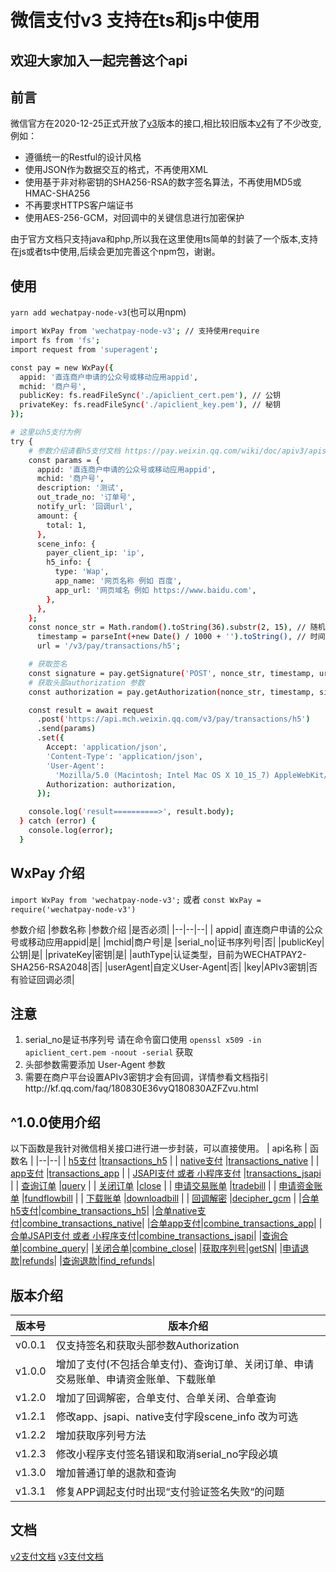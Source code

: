 
# 微信支付v3 支持在ts和js中使用

## 欢迎大家加入一起完善这个api
## 前言
微信官方在2020-12-25正式开放了[v3](https://pay.weixin.qq.com/wiki/doc/apiv3/index.shtml)版本的接口,相比较旧版本[v2](https://pay.weixin.qq.com/wiki/doc/api/index.html)有了不少改变,例如：
* 遵循统一的Restful的设计风格
* 使用JSON作为数据交互的格式，不再使用XML
* 使用基于非对称密钥的SHA256-RSA的数字签名算法，不再使用MD5或HMAC-SHA256
* 不再要求HTTPS客户端证书
* 使用AES-256-GCM，对回调中的关键信息进行加密保护

由于官方文档只支持java和php,所以我在这里使用ts简单的封装了一个版本,支持在js或者ts中使用,后续会更加完善这个npm包，谢谢。

## 使用
`yarn add wechatpay-node-v3`(也可以用npm)

```bash
import WxPay from 'wechatpay-node-v3'; // 支持使用require
import fs from 'fs';
import request from 'superagent';

const pay = new WxPay({
  appid: '直连商户申请的公众号或移动应用appid',
  mchid: '商户号',
  publicKey: fs.readFileSync('./apiclient_cert.pem'), // 公钥
  privateKey: fs.readFileSync('./apiclient_key.pem'), // 秘钥
});

# 这里以h5支付为例
try {
    # 参数介绍请看h5支付文档 https://pay.weixin.qq.com/wiki/doc/apiv3/apis/chapter3_3_1.shtml
    const params = {
      appid: '直连商户申请的公众号或移动应用appid',
      mchid: '商户号',
      description: '测试',
      out_trade_no: '订单号',
      notify_url: '回调url',
      amount: {
        total: 1,
      },
      scene_info: {
        payer_client_ip: 'ip',
        h5_info: {
          type: 'Wap',
          app_name: '网页名称 例如 百度',
          app_url: '网页域名 例如 https://www.baidu.com',
        },
      },
    };
    const nonce_str = Math.random().toString(36).substr(2, 15), // 随机字符串
      timestamp = parseInt(+new Date() / 1000 + '').toString(), // 时间戳 秒
      url = '/v3/pay/transactions/h5';

    # 获取签名
    const signature = pay.getSignature('POST', nonce_str, timestamp, url, params); # 如果是get 请求 则不需要params 参数拼接在url上 例如 /v3/pay/transactions/id/12177525012014?mchid=1230000109
    # 获取头部authorization 参数
    const authorization = pay.getAuthorization(nonce_str, timestamp, signature);

    const result = await request
      .post('https://api.mch.weixin.qq.com/v3/pay/transactions/h5')
      .send(params)
      .set({
        Accept: 'application/json',
        'Content-Type': 'application/json',
        'User-Agent':
          'Mozilla/5.0 (Macintosh; Intel Mac OS X 10_15_7) AppleWebKit/537.36 (KHTML, like Gecko) Chrome/87.0.4280.88 Safari/537.36',
        Authorization: authorization,
      });

    console.log('result==========>', result.body);
  } catch (error) {
    console.log(error);
  }
```

## WxPay 介绍
`import WxPay from 'wechatpay-node-v3';` 或者 `const WxPay = require('wechatpay-node-v3')`

参数介绍
|参数名称  |参数介绍  |是否必须|
|--|--|--|
|  appid|   直连商户申请的公众号或移动应用appid|是|
|mchid|商户号|是
|serial_no|证书序列号|否|
|publicKey|公钥|是|
|privateKey|密钥|是|
|authType|认证类型，目前为WECHATPAY2-SHA256-RSA2048|否|
|userAgent|自定义User-Agent|否|
|key|APIv3密钥|否 有验证回调必须|

## 注意
1. serial_no是证书序列号 请在命令窗口使用 `openssl x509 -in apiclient_cert.pem -noout -serial` 获取
2. 头部参数需要添加 User-Agent 参数
3. 需要在商户平台设置APIv3密钥才会有回调，详情参看文档指引http://kf.qq.com/faq/180830E36vyQ180830AZFZvu.html

## ^1.0.0使用介绍
以下函数是我针对微信相关接口进行进一步封装，可以直接使用。
| api名称 | 函数名 |
|--|--|
| [h5支付](https://pay.weixin.qq.com/wiki/doc/apiv3/apis/chapter3_3_1.shtml) |[transactions_h5](https://github.com/klover2/wechatpay-node-v3-ts/blob/master/docs/transactions_h5.md)  |
| [native支付](https://pay.weixin.qq.com/wiki/doc/apiv3/apis/chapter3_4_1.shtml) |[transactions_native](https://github.com/klover2/wechatpay-node-v3-ts/blob/master/docs/transactions_native.md)  |
| [app支付](https://pay.weixin.qq.com/wiki/doc/apiv3/apis/chapter3_2_1.shtml) |[transactions_app](https://github.com/klover2/wechatpay-node-v3-ts/blob/master/docs/transactions_app.md)  |
| [JSAPI支付 或者 小程序支付](https://pay.weixin.qq.com/wiki/doc/apiv3/apis/chapter3_1_1.shtml) |[transactions_jsapi](https://github.com/klover2/wechatpay-node-v3-ts/blob/master/docs/transactions_jsapi.md)  |
| [查询订单](https://pay.weixin.qq.com/wiki/doc/apiv3/apis/chapter3_1_1.shtml) |[query](https://github.com/klover2/wechatpay-node-v3-ts/blob/master/docs/query.md)  |
| [关闭订单](https://pay.weixin.qq.com/wiki/doc/apiv3/apis/chapter3_1_1.shtml) |[close](https://github.com/klover2/wechatpay-node-v3-ts/blob/master/docs/close.md)  |
| [申请交易账单](https://pay.weixin.qq.com/wiki/doc/apiv3/apis/chapter3_1_6.shtml) |[tradebill](https://github.com/klover2/wechatpay-node-v3-ts/blob/master/docs/tradebill.md)  |
| [申请资金账单](https://pay.weixin.qq.com/wiki/doc/apiv3/apis/chapter3_1_7.shtml) |[fundflowbill](https://github.com/klover2/wechatpay-node-v3-ts/blob/master/docs/fundflowbill.md)  |
| [下载账单](https://pay.weixin.qq.com/wiki/doc/apiv3/apis/chapter3_1_8.shtml) |[downloadbill](https://github.com/klover2/wechatpay-node-v3-ts/blob/master/docs/downloadbill.md)  |
| [回调解密](https://pay.weixin.qq.com/wiki/doc/apiv3/apis/chapter3_1_5.shtml) |[decipher_gcm](https://github.com/klover2/wechatpay-node-v3-ts/blob/master/docs/transactions_h5.md)  |
|[合单h5支付](https://pay.weixin.qq.com/wiki/doc/apiv3/apis/chapter5_1_2.shtml)|[combine_transactions_h5](https://github.com/klover2/wechatpay-node-v3-ts/blob/master/docs/combine.md)|
|[合单native支付](https://pay.weixin.qq.com/wiki/doc/apiv3/apis/chapter5_1_5.shtml)|[combine_transactions_native](https://github.com/klover2/wechatpay-node-v3-ts/blob/master/docs/combine.md)|
|[合单app支付](https://pay.weixin.qq.com/wiki/doc/apiv3/apis/chapter5_1_1.shtml)|[combine_transactions_app](https://github.com/klover2/wechatpay-node-v3-ts/blob/master/docs/combine.md)|
|[合单JSAPI支付 或者 小程序支付](https://pay.weixin.qq.com/wiki/doc/apiv3/apis/chapter5_1_3.shtml)|[combine_transactions_jsapi](https://github.com/klover2/wechatpay-node-v3-ts/blob/master/docs/combine.md)|
|[查询合单](https://pay.weixin.qq.com/wiki/doc/apiv3/apis/chapter5_1_11.shtml)|[combine_query](https://github.com/klover2/wechatpay-node-v3-ts/blob/master/docs/combine.md)|
|[关闭合单](https://pay.weixin.qq.com/wiki/doc/apiv3/apis/chapter5_1_12.shtml)|[combine_close](https://github.com/klover2/wechatpay-node-v3-ts/blob/master/docs/combine.md)|
|[获取序列号]()|[getSN](https://github.com/klover2/wechatpay-node-v3-ts/blob/master/docs/transactions_h5.md)|
|[申请退款](https://pay.weixin.qq.com/wiki/doc/apiv3/apis/chapter3_2_9.shtml)|[refunds](https://github.com/klover2/wechatpay-node-v3-ts/blob/master/docs/transactions_h5.md)|
|[查询退款](https://pay.weixin.qq.com/wiki/doc/apiv3/apis/chapter3_2_10.shtml)|[find_refunds](https://github.com/klover2/wechatpay-node-v3-ts/blob/master/docs/transactions_h5.md)|



## 版本介绍
| 版本号 | 版本介绍 |
|--|--|
| v0.0.1 | 仅支持签名和获取头部参数Authorization |
|v1.0.0|增加了支付(不包括合单支付)、查询订单、关闭订单、申请交易账单、申请资金账单、下载账单|
|v1.2.0|增加了回调解密，合单支付、合单关闭、合单查询|
|v1.2.1|修改app、jsapi、native支付字段scene_info 改为可选|
|v1.2.2|增加获取序列号方法|
|v1.2.3|修改小程序支付签名错误和取消serial_no字段必填|
|v1.3.0|增加普通订单的退款和查询|
|v1.3.1|修复APP调起支付时出现“支付验证签名失败“的问题|

## 文档
[v2支付文档](https://pay.weixin.qq.com/wiki/doc/api/index.html)
[v3支付文档](https://pay.weixin.qq.com/wiki/doc/apiv3/index.shtml)